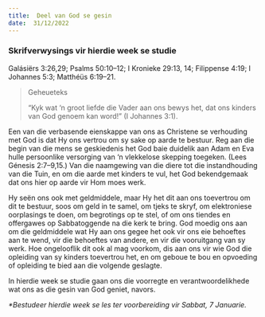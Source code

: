 ```yaml
---
title:  Deel van God se gesin
date:  31/12/2022
---
```


### Skrifverwysings vir hierdie week se studie
Galásiërs 3:26,29; Psalms 50:10–12; I Kronieke 29:13, 14; Filippense 4:19; I Johannes 5:3; Matthéüs 6:19–21.

> <p>Geheueteks</p>
> “Kyk wat ‘n groot liefde die Vader aan ons bewys het, dat ons kinders van God genoem kan word!” (I Johannes 3:1).

Een van die verbasende eienskappe van ons as Christene se verhouding met God is dat Hy ons vertrou om sy sake op aarde te bestuur. Reg aan die begin van die mens se geskiedenis het God baie duidelik aan Adam en Eva hulle persoonlike versorging van ‘n vlekkelose skepping toegeken. (Lees Génesis 2:7–9,15.) Van die naamgewing van die diere tot die instandhouding van die Tuin, en om die aarde met kinders te vul, het God bekendgemaak dat ons hier op aarde vir Hom moes werk.

Hy seën ons ook met geldmiddele, maar Hy het dit aan ons toevertrou om dit te bestuur, soos om geld in te samel, om tjeks te skryf, om elektroniese oorplasings te doen, om begrotings op te stel, of om ons tiendes en offergawes op Sabbatoggende na die kerk te bring. God moedig ons aan om die geldmiddele wat Hy aan ons gegee het ook vir ons eie behoeftes aan te wend, vir die behoeftes van andere, en vir die vooruitgang van sy werk.  Hoe ongelooflik dit ook al mag voorkom, dis aan ons vir wie God die opleiding van sy kinders toevertrou het, en om geboue te bou en opvoeding of opleiding te bied aan die volgende geslagte.

In hierdie week se studie gaan ons die voorregte en verantwoordelikhede wat ons as die gesin van God geniet, navors.

_*Bestudeer hierdie week se les ter voorbereiding vir Sabbat, 7 Januarie._